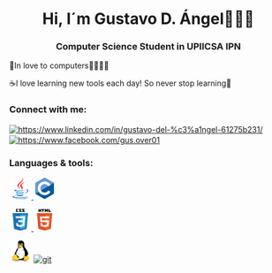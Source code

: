 <h1 align="center">Hi, I´m Gustavo D. Ángel👨🏻‍💻</h1>
<h3 align="center"> Computer Science Student in UPIICSA IPN  </h3>
<p>💖In love to computers🥰✨✨✨ <p>
  <p>☕I love learning new tools each day! So never stop learning💚 <p>
<h3 align="left">Connect with me:</h3>
<p align="left">
<a href="https://www.linkedin.com/in/gustavo-del-%c3%a1ngel-61275b231/" target="blank"><img align="center" src="https://raw.githubusercontent.com/rahuldkjain/github-profile-readme-generator/master/src/images/icons/Social/linked-in-alt.svg" alt="https://www.linkedin.com/in/gustavo-del-%c3%a1ngel-61275b231/" height="30" width="40" /></a>
<a href="https://fb.com/gus.over01" target="blank"><img align="center" src="https://raw.githubusercontent.com/rahuldkjain/github-profile-readme-generator/master/src/images/icons/Social/facebook.svg" alt="https://www.facebook.com/gus.over01" height="30" width="40" /></a>
</p>

<h3 align="left">Languages & tools:</h3>
<p align="left"> <p> <a href="https://www.java.com" target="_blank" rel="noreferrer"> <img src="https://raw.githubusercontent.com/devicons/devicon/master/icons/java/java-original.svg" alt="java" width="40" height="40"/> </a> <a href="https://www.cprogramming.com/" target="_blank" rel="noreferrer"> <img src="https://raw.githubusercontent.com/devicons/devicon/master/icons/c/c-original.svg" alt="c" width="40" height="40"/> </a>
<p>
<a href="https://www.w3schools.com/css/" target="_blank" rel="noreferrer"> <img src="https://raw.githubusercontent.com/devicons/devicon/master/icons/css3/css3-original-wordmark.svg" alt="css3" width="40" height="40"/> </a><a href="https://www.w3.org/html/" target="_blank" rel="noreferrer"> <img src="https://raw.githubusercontent.com/devicons/devicon/master/icons/html5/html5-original-wordmark.svg" alt="html5" width="40" height="40"/> 
 <p><a href="https://www.linux.org/" target="_blank" rel="noreferrer"> <img src="https://raw.githubusercontent.com/devicons/devicon/master/icons/linux/linux-original.svg" alt="linux" width="40" height="40"/></a>  <a href="https://git-scm.com/" target="_blank" rel="noreferrer"> <img src="https://www.vectorlogo.zone/logos/git-scm/git-scm-icon.svg" alt="git" width="40" height="40"/> </a> <p>
    </p>
